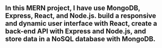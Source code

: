 ## In this MERN project, I have use MongoDB, Express, React, and Node.js. build a responsive and dynamic user interface with React, create a back-end API with Express and Node.js, and store data in a NoSQL database with MongoDB. 
